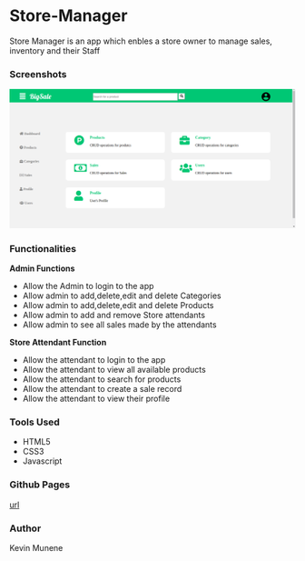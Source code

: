 # Store-Manager  

Store Manager is an app which enbles a store owner to manage sales, inventory and their Staff 

### Screenshots 

<img src="https://github.com/kevinene91/Store-Manager/blob/gh-pages/UI/assets/images/dashboard.png">

### Functionalities 

**Admin Functions** 

 - Allow the Admin to login to the app 
 - Allow admin to add,delete,edit and delete Categories
 - Allow admin to add,delete,edit and delete Products 
 - Allow admin to add and remove Store attendants 
 - Allow admin to see all sales made by the attendants 
  
**Store  Attendant Function**

- Allow the attendant to login to the app 
- Allow the attendant to view all available products
- Allow the attendant to search for products  
- Allow the attendant to create a sale record 
- Allow the attendant to view their profile 
  
### Tools Used 

- HTML5 
- CSS3
- Javascript 

### Github Pages 
[url](https://kevinene91.github.io/Store-Manager/index.html)

### Author 

Kevin Munene